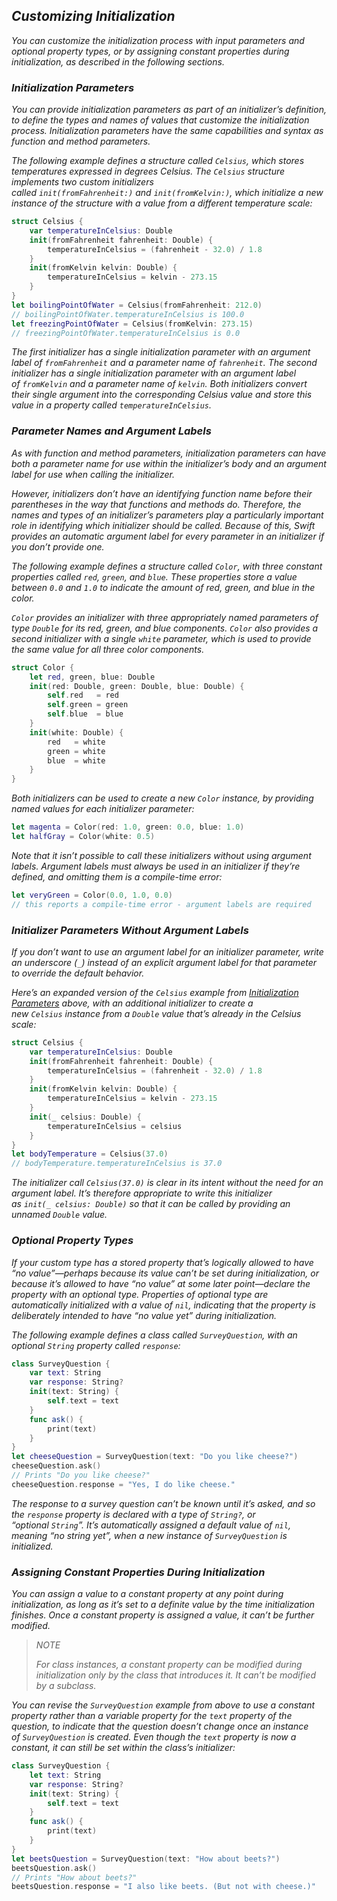 ## *Customizing Initialization*

*You can customize the initialization process with input parameters and optional property types, or by assigning constant properties during initialization, as described in the following sections.*

### *Initialization Parameters*

*You can provide initialization parameters as part of an initializer’s definition, to define the types and names of values that customize the initialization process. Initialization parameters have the same capabilities and syntax as function and method parameters.*

*The following example defines a structure called `Celsius`, which stores temperatures expressed in degrees Celsius. The `Celsius` structure implements two custom initializers called `init(fromFahrenheit:)` and `init(fromKelvin:)`, which initialize a new instance of the structure with a value from a different temperature scale:*

```swift
struct Celsius {
    var temperatureInCelsius: Double
    init(fromFahrenheit fahrenheit: Double) {
        temperatureInCelsius = (fahrenheit - 32.0) / 1.8
    }
    init(fromKelvin kelvin: Double) {
        temperatureInCelsius = kelvin - 273.15
    }
}
let boilingPointOfWater = Celsius(fromFahrenheit: 212.0)
// boilingPointOfWater.temperatureInCelsius is 100.0
let freezingPointOfWater = Celsius(fromKelvin: 273.15)
// freezingPointOfWater.temperatureInCelsius is 0.0
```

*The first initializer has a single initialization parameter with an argument label of `fromFahrenheit` and a parameter name of `fahrenheit`. The second initializer has a single initialization parameter with an argument label of `fromKelvin` and a parameter name of `kelvin`. Both initializers convert their single argument into the corresponding Celsius value and store this value in a property called `temperatureInCelsius`.*

### *Parameter Names and Argument Labels*

*As with function and method parameters, initialization parameters can have both a parameter name for use within the initializer’s body and an argument label for use when calling the initializer.*

*However, initializers don’t have an identifying function name before their parentheses in the way that functions and methods do. Therefore, the names and types of an initializer’s parameters play a particularly important role in identifying which initializer should be called. Because of this, Swift provides an automatic argument label for every parameter in an initializer if you don’t provide one.*

*The following example defines a structure called `Color`, with three constant properties called `red`, `green`, and `blue`. These properties store a value between `0.0` and `1.0` to indicate the amount of red, green, and blue in the color.*

*`Color` provides an initializer with three appropriately named parameters of type `Double` for its red, green, and blue components. `Color` also provides a second initializer with a single `white` parameter, which is used to provide the same value for all three color components.*

```swift
struct Color {
    let red, green, blue: Double
    init(red: Double, green: Double, blue: Double) {
        self.red   = red
        self.green = green
        self.blue  = blue
    }
    init(white: Double) {
        red   = white
        green = white
        blue  = white
    }
}
```

*Both initializers can be used to create a new `Color` instance, by providing named values for each initializer parameter:*

```swift
let magenta = Color(red: 1.0, green: 0.0, blue: 1.0)
let halfGray = Color(white: 0.5)
```

*Note that it isn’t possible to call these initializers without using argument labels. Argument labels must always be used in an initializer if they’re defined, and omitting them is a compile-time error:*

```swift
let veryGreen = Color(0.0, 1.0, 0.0)
// this reports a compile-time error - argument labels are required
```

### *Initializer Parameters Without Argument Labels*

*If you don’t want to use an argument label for an initializer parameter, write an underscore (`_`) instead of an explicit argument label for that parameter to override the default behavior.*

*Here’s an expanded version of the `Celsius` example from [Initialization Parameters](https://docs.swift.org/swift-book/LanguageGuide/Initialization.html#ID208) above, with an additional initializer to create a new `Celsius` instance from a `Double` value that’s already in the Celsius scale:*

```swift
struct Celsius {
    var temperatureInCelsius: Double
    init(fromFahrenheit fahrenheit: Double) {
        temperatureInCelsius = (fahrenheit - 32.0) / 1.8
    }
    init(fromKelvin kelvin: Double) {
        temperatureInCelsius = kelvin - 273.15
    }
    init(_ celsius: Double) {
        temperatureInCelsius = celsius
    }
}
let bodyTemperature = Celsius(37.0)
// bodyTemperature.temperatureInCelsius is 37.0
```

*The initializer call `Celsius(37.0)` is clear in its intent without the need for an argument label. It’s therefore appropriate to write this initializer as `init(_ celsius: Double)` so that it can be called by providing an unnamed `Double` value.*

### *Optional Property Types*

*If your custom type has a stored property that’s logically allowed to have “no value”—perhaps because its value can’t be set during initialization, or because it’s allowed to have “no value” at some later point—declare the property with an optional type. Properties of optional type are automatically initialized with a value of `nil`, indicating that the property is deliberately intended to have “no value yet” during initialization.*

*The following example defines a class called `SurveyQuestion`, with an optional `String` property called `response`:*

```swift
class SurveyQuestion {
    var text: String
    var response: String?
    init(text: String) {
        self.text = text
    }
    func ask() {
        print(text)
    }
}
let cheeseQuestion = SurveyQuestion(text: "Do you like cheese?")
cheeseQuestion.ask()
// Prints "Do you like cheese?"
cheeseQuestion.response = "Yes, I do like cheese."
```

*The response to a survey question can’t be known until it’s asked, and so the `response` property is declared with a type of `String?`, or “optional `String`”. It’s automatically assigned a default value of `nil`, meaning “no string yet”, when a new instance of `SurveyQuestion` is initialized.*

### *Assigning Constant Properties During Initialization*

*You can assign a value to a constant property at any point during initialization, as long as it’s set to a definite value by the time initialization finishes. Once a constant property is assigned a value, it can’t be further modified.*

> *NOTE*
> 
> *For class instances, a constant property can be modified during initialization only by the class that introduces it. It can’t be modified by a subclass.*

*You can revise the `SurveyQuestion` example from above to use a constant property rather than a variable property for the `text` property of the question, to indicate that the question doesn’t change once an instance of `SurveyQuestion` is created. Even though the `text` property is now a constant, it can still be set within the class’s initializer:*

```swift
class SurveyQuestion {
    let text: String
    var response: String?
    init(text: String) {
        self.text = text
    }
    func ask() {
        print(text)
    }
}
let beetsQuestion = SurveyQuestion(text: "How about beets?")
beetsQuestion.ask()
// Prints "How about beets?"
beetsQuestion.response = "I also like beets. (But not with cheese.)"

```
